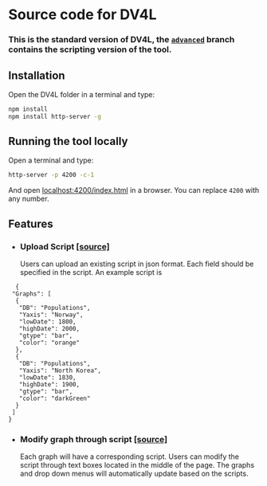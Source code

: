 # Source code for DV4L
### This is the standard version of DV4L, the [`advanced`](https://github.com/chenderm/chenderm.github.io/tree/advance) branch contains the scripting version of the tool.

## Installation
Open the DV4L folder in a terminal and type:
```bash
npm install
npm install http-server -g
```

## Running the tool locally
Open a terminal and type:
```bash
http-server -p 4200 -c-1
```
And open <localhost:4200/index.html> in a browser. You can replace `4200` with any number.

## Features
* ### Upload Script [[source]](https://github.com/chenderm/chenderm.github.io/blob/da9a25670a6c1f3e7d1d121848bc8952858a22b9/scripts/script%20r.js#L161)
  Users can upload an existing script in json format. Each field should be specified in the script.
  An example script is
```
  {
 "Graphs": [
  { 
   "DB": "Populations",
   "Yaxis": "Norway",
   "lowDate": 1800,
   "highDate": 2000,
   "gtype": "bar",
   "color": "orange"
  },
  { 
   "DB": "Populations",
   "Yaxis": "North Korea",
   "lowDate": 1830,
   "highDate": 1900,
   "gtype": "bar",
   "color": "darkGreen"
  }
 ]
}
```
* ### Modify graph through script [[source]](https://github.com/chenderm/chenderm.github.io/blob/da9a25670a6c1f3e7d1d121848bc8952858a22b9/scripts/script%20r.js#L215)
  Each graph will have a corresponding script. Users can modify the script through text boxes located in the middle of the page. The graphs and drop down menus will automatically update based on the scripts.